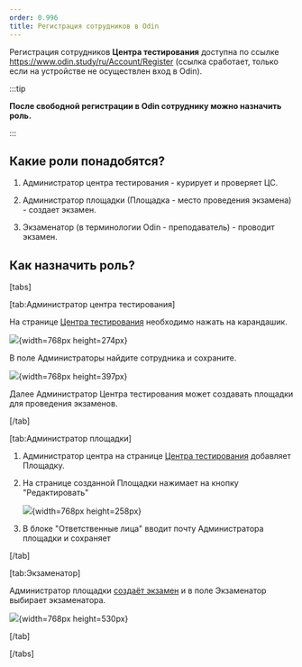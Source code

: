 ```yaml
---
order: 0.996
title: Регистрация сотрудников в Odin
---
```


Регистрация сотрудников **Центра тестирования** доступна по ссылке <https://www.odin.study/ru/Account/Register> (ссылка сработает, только если на устройстве не осуществлен вход в Odin).

:::tip 

**После свободной регистрации в Odin сотруднику можно назначить роль.**

:::

## **Какие роли понадобятся?**

1. Администратор центра тестирования - курирует и проверяет ЦС.

2. Администратор площадки (Площадка - место проведения экзамена) - создает экзамен.

3. Экзаменатор (в терминологии Odin - преподаватель) - проводит экзамен.

## **Как назначить роль?**

[tabs]

[tab:Администратор центра тестирования]

На странице [Центра тестирования](https://www.odin.study/ru/Division/Info/2924) необходимо нажать на карандашик.

![](./registraciya-sotrudnikov-v-odin.png){width=768px height=274px}

В поле Администраторы найдите сотрудника и сохраните.

![](./registraciya-sotrudnikov-v-odin-2.png){width=768px height=397px}

Далее Администратор Центра тестирования может создавать площадки для проведения экзаменов.

[/tab]

[tab:Администратор площадки]

1. Администратор центра на странице [Центра тестирования](https://www.odin.study/ru/Division/Info/2924) добавляет Площадку.

2. На странице созданной Площадки нажимает на кнопку "Редактировать"

   ![](./registraciya-sotrudnikov-v-odin-3.png){width=768px height=258px}

3. В блоке "Ответственные лица" вводит почту Администратора площадки и сохраняет

[/tab]

[tab:Экзаменатор]

Администратор площадки [создаёт экзамен](https://informa.gitbook.io/immigraciya/centr-testirovaniya-v-odin/dobavit-ekzamen) и в поле Экзаменатор выбирает экзаменатора.

![](./registraciya-sotrudnikov-v-odin-4.png){width=768px height=530px}

[/tab]

[/tabs]